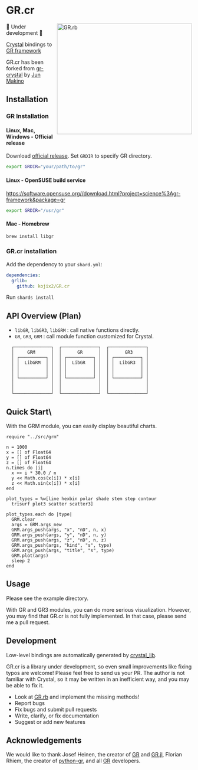 # GR.cr

<a href="https://github.com/red-data-tools/GR.rb"><img alt="GR.rb" src="https://user-images.githubusercontent.com/5798442/124949370-76312280-e04c-11eb-8e1e-e3a092284584.png" width="366" height="300" align="right"></a>

:construction: Under development :construction:

[Crystal](https://github.com/crystal-lang/crystal) bindings to [GR framework](https://github.com/sciapp/gr)

GR.cr has been forked from [gr-crystal](https://github.com/jmakino/gr-crystal) by [Jun Makino](https://github.com/jmakino)

## Installation

### GR Installation

#### Linux, Mac, Windows - Official release

Download [official release](https://github.com/sciapp/gr/releases).
Set `GRDIR` to specify GR directory.

```sh
export GRDIR="your/path/to/gr"
```

#### Linux - OpenSUSE build service

https://software.opensuse.org//download.html?project=science%3Agr-framework&package=gr

```sh
export GRDIR="/usr/gr"
```

#### Mac - Homebrew

```sh
brew install libgr
```

### GR.cr installation

Add the dependency to your `shard.yml`:

```yaml
dependencies:
  grlib:
    github: kojix2/GR.cr
```

Run `shards install`

## API Overview (Plan)

* `libGR`, `libGR3`, `libGRM` : call native functions directly.
* `GR`, `GR3`, `GRM` : call module function customized for Crystal.

```
  ┌──────────────┐  ┌──────────────┐  ┌──────────────┐
  │     GRM      │  │      GR      │  │      GR3     │
  │ ┌──────────┐ │  │ ┌──────────┐ │  │ ┌──────────┐ │
  │ │  LibGRM  │ │  │ │  LibGR   │ │  │ │  LibGR3  │ │
  │ │          │ │  │ │          │ │  │ │          │ │
  │ │          │ │  │ │          │ │  │ │          │ │
  │ └──────────┘ │  │ └──────────┘ │  │ └──────────┘ │
  │              │  │              │  │              │
  │              │  │              │  │              │
  └──────────────┘  └──────────────┘  └──────────────┘
```

## Quick Start\

With the GRM module, you can easily display beautiful charts.

```crystal
require "../src/grm"

n = 1000
x = [] of Float64
y = [] of Float64
z = [] of Float64
n.times do |i|
  x << i * 30.0 / n
  y << Math.cos(x[i]) * x[i]
  z << Math.sin(x[i]) * x[i]
end

plot_types = %w[line hexbin polar shade stem step contour
  trisurf plot3 scatter scatter3]

plot_types.each do |type|
  GRM.clear
  args = GRM.args_new
  GRM.args_push(args, "x", "nD", n, x)
  GRM.args_push(args, "y", "nD", n, y)
  GRM.args_push(args, "z", "nD", n, z)
  GRM.args_push(args, "kind", "s", type)
  GRM.args_push(args, "title", "s", type)
  GRM.plot(args)
  sleep 2
end
```

## Usage

Please see the example directory.

With GR and GR3 modules, you can do more serious visualization. 
However, you may find that GR.cr is not fully implemented. 
In that case, please send me a pull request.

## Development

Low-level bindings are automatically generated by [crystal_lib](https://github.com/crystal-lang/crystal_lib).

GR.cr is a library under development, so even small improvements like fixing typos are welcome! Please feel free to send us your PR.
The author is not familiar with Crystal, so it may be written in an inefficient way, and you may be able to fix it.

* Look at [GR.rb](https://github.com/red-data-tools/GR.rb) and implement the missing methods!
* Report bugs
* Fix bugs and submit pull requests
* Write, clarify, or fix documentation
* Suggest or add new features

## Acknowledgements

We would like to thank Josef Heinen, the creator of [GR](https://github.com/sciapp/gr) and [GR.jl](https://github.com/jheinen/GR.jl), Florian Rhiem, the creator of [python-gr](https://github.com/sciapp/python-gr), and all [GR](https://github.com/sciapp/gr) developers.
